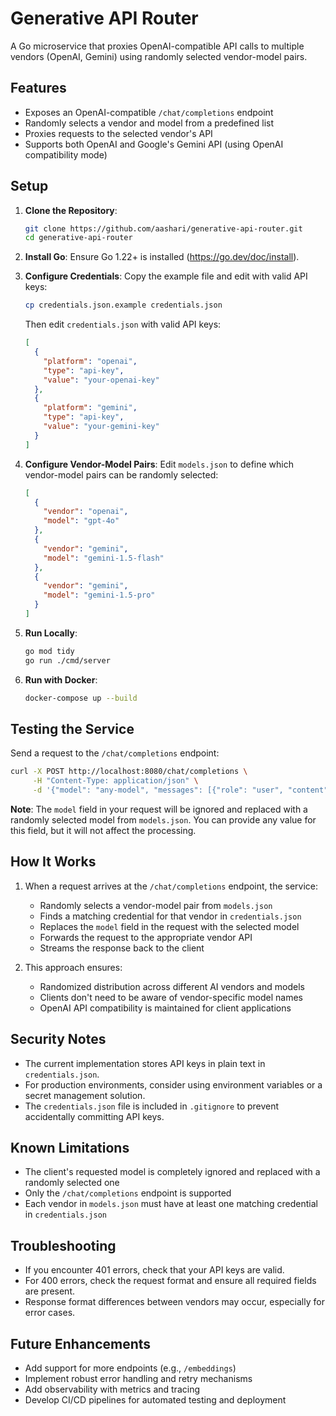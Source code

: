 # Generative API Router

A Go microservice that proxies OpenAI-compatible API calls to multiple vendors (OpenAI, Gemini) using randomly selected vendor-model pairs.

## Features

- Exposes an OpenAI-compatible `/chat/completions` endpoint
- Randomly selects a vendor and model from a predefined list
- Proxies requests to the selected vendor's API
- Supports both OpenAI and Google's Gemini API (using OpenAI compatibility mode)

## Setup

1. **Clone the Repository**:
   ```bash
   git clone https://github.com/aashari/generative-api-router.git
   cd generative-api-router
   ```

2. **Install Go**:
   Ensure Go 1.22+ is installed (https://go.dev/doc/install).

3. **Configure Credentials**:
   Copy the example file and edit with valid API keys:
   ```bash
   cp credentials.json.example credentials.json
   ```
   Then edit `credentials.json` with valid API keys:
   ```json
   [
     {
       "platform": "openai",
       "type": "api-key",
       "value": "your-openai-key"
     },
     {
       "platform": "gemini",
       "type": "api-key",
       "value": "your-gemini-key"
     }
   ]
   ```

4. **Configure Vendor-Model Pairs**:
   Edit `models.json` to define which vendor-model pairs can be randomly selected:
   ```json
   [
     {
       "vendor": "openai",
       "model": "gpt-4o"
     },
     {
       "vendor": "gemini",
       "model": "gemini-1.5-flash"
     },
     {
       "vendor": "gemini",
       "model": "gemini-1.5-pro"
     }
   ]
   ```

5. **Run Locally**:
   ```bash
   go mod tidy
   go run ./cmd/server
   ```

6. **Run with Docker**:
   ```bash
   docker-compose up --build
   ```

## Testing the Service

Send a request to the `/chat/completions` endpoint:
```bash
curl -X POST http://localhost:8080/chat/completions \
     -H "Content-Type: application/json" \
     -d '{"model": "any-model", "messages": [{"role": "user", "content": "Hello"}]}'
```

**Note**: The `model` field in your request will be ignored and replaced with a randomly selected model from `models.json`. You can provide any value for this field, but it will not affect the processing.

## How It Works

1. When a request arrives at the `/chat/completions` endpoint, the service:
   - Randomly selects a vendor-model pair from `models.json`
   - Finds a matching credential for that vendor in `credentials.json`
   - Replaces the `model` field in the request with the selected model
   - Forwards the request to the appropriate vendor API
   - Streams the response back to the client

2. This approach ensures:
   - Randomized distribution across different AI vendors and models
   - Clients don't need to be aware of vendor-specific model names
   - OpenAI API compatibility is maintained for client applications

## Security Notes

- The current implementation stores API keys in plain text in `credentials.json`. 
- For production environments, consider using environment variables or a secret management solution.
- The `credentials.json` file is included in `.gitignore` to prevent accidentally committing API keys.

## Known Limitations

- The client's requested model is completely ignored and replaced with a randomly selected one
- Only the `/chat/completions` endpoint is supported
- Each vendor in `models.json` must have at least one matching credential in `credentials.json`

## Troubleshooting

- If you encounter 401 errors, check that your API keys are valid.
- For 400 errors, check the request format and ensure all required fields are present.
- Response format differences between vendors may occur, especially for error cases.

## Future Enhancements

- Add support for more endpoints (e.g., `/embeddings`)
- Implement robust error handling and retry mechanisms
- Add observability with metrics and tracing
- Develop CI/CD pipelines for automated testing and deployment 